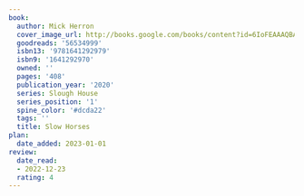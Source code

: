 ```yaml
---
book:
  author: Mick Herron
  cover_image_url: http://books.google.com/books/content?id=6IoFEAAAQBAJ&printsec=frontcover&img=1&zoom=1&edge=curl&source=gbs_api
  goodreads: '56534999'
  isbn13: '9781641292979'
  isbn9: '1641292970'
  owned: ''
  pages: '408'
  publication_year: '2020'
  series: Slough House
  series_position: '1'
  spine_color: '#dcda22'
  tags: ''
  title: Slow Horses
plan:
  date_added: 2023-01-01
review:
  date_read:
  - 2022-12-23
  rating: 4
---
```

